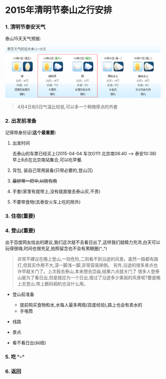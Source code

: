 2015年清明节泰山之行安排
========================

### 1. 清明节泰安天气

泰山15天天气预报:

![images](./res/清明节泰山天气预报.png)

>4月4日和5日气温比较低,可以多一个稍微厚点的外套

### 2. 出发前准备

记得带身份证(**这个最重要**)

1. 出发时间

    去泰山的车票已经买上(2015-04-04 车次G111 北京南08:40 --> 泰安10:38) 早上8点在北京南站集合,可以吃早餐.

2. 背包, 装自己常用装备(只带必要的,登山沉)

3. ~~最好带一把伞,以防有雨~~

4. 手套(家里有就带上,没有就直接去泰山买,不贵)

5. 不要带食物(去泰安火车上吃的除外)

### 3. **住宿(重要)**

### 4. **登山(重要)**

出于百度网友给出的建议,我们这次就不去看日出了,这样我们就精力充沛,白天可以玩得很嗨,时间也很充足,拍照留念也不会有黑眼圈(^_^)

> 非常不建议在晚上登山,一则危险,二则看不到沿途的风景。虽然一路都有路灯,但其实作用不大,深一脚浅一脚,非常容易摔倒。
  另外,沿途的很多景点也许早就关门了。上次我去泰山,本来想去岱庙,结果六点就关门了
> 很多人登泰山是为了看日出,但是就应为一个日出,错过了沿途多少美丽的风景呢?要是晚上去登山,带上数码相机也没什么用。

+ 登山前准备

    * 提前购买食物和水,水每人最多两瓶(百度经验),路上也会有卖水的
    * 手电筒

+ 线路

+ 景点

+ 看不看日出(纠结)

### 5. 吃 ^-^

### 6. 返回

